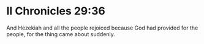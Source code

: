 # II Chronicles 29:36

And Hezekiah and all the people rejoiced because God had provided for the people, for the thing came about suddenly.
